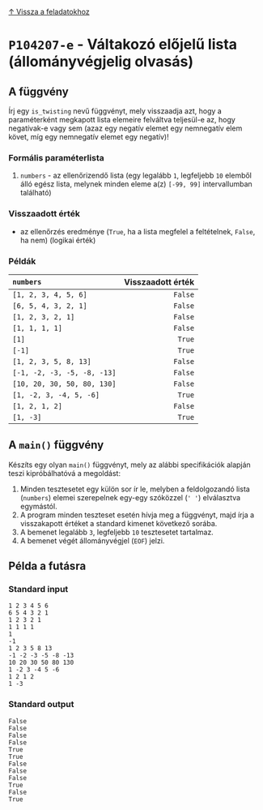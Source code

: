 
[↑ Vissza a feladatokhoz](./README.md)

# `P104207-e` - Váltakozó előjelű lista (állományvégjelig olvasás)

## A függvény

Írj egy `is_twisting` nevű függvényt, mely visszaadja azt, hogy a paraméterként megkapott lista elemeire felváltva teljesül-e az, hogy negatívak-e vagy sem (azaz egy negatív elemet egy nemnegatív elem követ, míg egy nemnegatív elemet egy negatív)!

### Formális paraméterlista

1. `numbers` - az ellenőrizendő lista (egy legalább `1`, legfeljebb `10` elemből álló egész lista, melynek minden eleme a(z) `[-99, 99]` intervallumban található)

### Visszaadott érték

* az ellenőrzés eredménye (`True`, ha a lista megfelel a feltételnek, `False`, ha nem) (logikai érték)

### Példák

| `numbers` | Visszaadott érték | 
| :--- | --: | 
| `[1, 2, 3, 4, 5, 6]` | `False` | 
| `[6, 5, 4, 3, 2, 1]` | `False` | 
| `[1, 2, 3, 2, 1]` | `False` | 
| `[1, 1, 1, 1]` | `False` | 
| `[1]` | `True` | 
| `[-1]` | `True` | 
| `[1, 2, 3, 5, 8, 13]` | `False` | 
| `[-1, -2, -3, -5, -8, -13]` | `False` | 
| `[10, 20, 30, 50, 80, 130]` | `False` | 
| `[1, -2, 3, -4, 5, -6]` | `True` | 
| `[1, 2, 1, 2]` | `False` | 
| `[1, -3]` | `True` | 

## A `main()` függvény

Készíts egy olyan `main()` függvényt, mely az alábbi specifikációk alapján teszi kipróbálhatóvá a megoldást:

1. Minden tesztesetet egy külön sor ír le, melyben a feldolgozandó lista (`numbers`) elemei szerepelnek egy-egy szóközzel (`' '`) elválasztva egymástól.
1. A program minden teszteset esetén hívja meg a függvényt, majd írja a visszakapott értéket a standard kimenet következő sorába.
1. A bemenet legalább `3`, legfeljebb `10` tesztesetet tartalmaz.
1. A bemenet végét állományvégjel (`EOF`) jelzi.

## Példa a futásra

### Standard input

```
1 2 3 4 5 6
6 5 4 3 2 1
1 2 3 2 1
1 1 1 1
1
-1
1 2 3 5 8 13
-1 -2 -3 -5 -8 -13
10 20 30 50 80 130
1 -2 3 -4 5 -6
1 2 1 2
1 -3
```

### Standard output

```
False
False
False
False
True
True
False
False
False
True
False
True
```